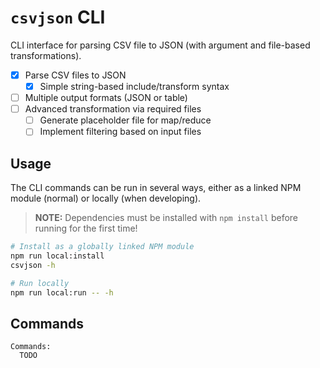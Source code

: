 # `csvjson` CLI

CLI interface for parsing CSV file to JSON (with argument and file-based transformations).

- [x] Parse CSV files to JSON
  - [x] Simple string-based include/transform syntax
- [ ] Multiple output formats (JSON or table)
- [ ] Advanced transformation via required files
  - [ ] Generate placeholder file for map/reduce
  - [ ] Implement filtering based on input files

## Usage

The CLI commands can be run in several ways, either as a linked NPM module (normal) or locally (when developing).

> **NOTE:** Dependencies must be installed with `npm install` before running for the first time!

```sh
# Install as a globally linked NPM module
npm run local:install
csvjson -h

# Run locally
npm run local:run -- -h
```

## Commands

```
Commands:
  TODO
```
